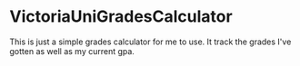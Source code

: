 # VictoriaUniGradesCalculator
This is just a simple grades calculator for me to use. It track the grades I've gotten as well as my current gpa. 
